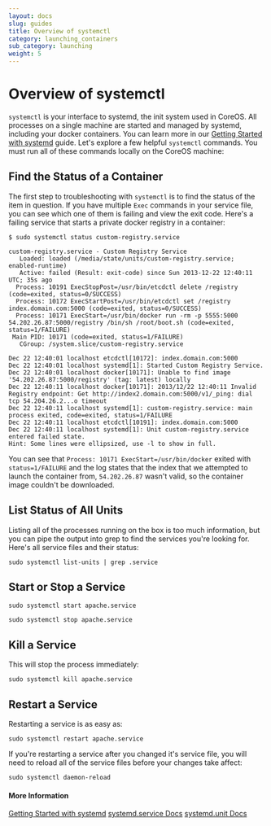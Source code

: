 ```yaml
---
layout: docs
slug: guides
title: Overview of systemctl
category: launching_containers
sub_category: launching
weight: 5
---
```


# Overview of systemctl

`systemctl` is your interface to systemd, the init system used in CoreOS. All processes on a single machine are started and managed by systemd, including your docker containers. You can learn more in our [Getting Started with systemd]({{site.url}}/docs/launching-containers/launching/getting-started-with-systemd) guide. Let's explore a few helpful `systemctl` commands. You must run all of these commands locally on the CoreOS machine:

## Find the Status of a Container

The first step to troubleshooting with `systemctl` is to find the status of the item in question. If you have multiple `Exec` commands in your service file, you can see which one of them is failing and view the exit code. Here's a failing service that starts a private docker registry in a container:

```
$ sudo systemctl status custom-registry.service

custom-registry.service - Custom Registry Service
   Loaded: loaded (/media/state/units/custom-registry.service; enabled-runtime)
   Active: failed (Result: exit-code) since Sun 2013-12-22 12:40:11 UTC; 35s ago
  Process: 10191 ExecStopPost=/usr/bin/etcdctl delete /registry (code=exited, status=0/SUCCESS)
  Process: 10172 ExecStartPost=/usr/bin/etcdctl set /registry index.domain.com:5000 (code=exited, status=0/SUCCESS)
  Process: 10171 ExecStart=/usr/bin/docker run -rm -p 5555:5000 54.202.26.87:5000/registry /bin/sh /root/boot.sh (code=exited, status=1/FAILURE)
 Main PID: 10171 (code=exited, status=1/FAILURE)
   CGroup: /system.slice/custom-registry.service

Dec 22 12:40:01 localhost etcdctl[10172]: index.domain.com:5000
Dec 22 12:40:01 localhost systemd[1]: Started Custom Registry Service.
Dec 22 12:40:01 localhost docker[10171]: Unable to find image '54.202.26.87:5000/registry' (tag: latest) locally
Dec 22 12:40:11 localhost docker[10171]: 2013/12/22 12:40:11 Invalid Registry endpoint: Get http://index2.domain.com:5000/v1/_ping: dial tcp 54.204.26.2...o timeout
Dec 22 12:40:11 localhost systemd[1]: custom-registry.service: main process exited, code=exited, status=1/FAILURE
Dec 22 12:40:11 localhost etcdctl[10191]: index.domain.com:5000
Dec 22 12:40:11 localhost systemd[1]: Unit custom-registry.service entered failed state.
Hint: Some lines were ellipsized, use -l to show in full.
```

You can see that `Process: 10171 ExecStart=/usr/bin/docker` exited with `status=1/FAILURE` and the log states that the index that we attempted to launch the container from, `54.202.26.87` wasn't valid, so the container image couldn't be downloaded.

## List Status of All Units

Listing all of the processes running on the box is too much information, but you can pipe the output into grep to find the services you're looking for. Here's all service files and their status:

```
sudo systemctl list-units | grep .service
```

## Start or Stop a Service

```
sudo systemctl start apache.service
```

```
sudo systemctl stop apache.service
```

## Kill a Service

This will stop the process immediately:

```
sudo systemctl kill apache.service
```

## Restart a Service

Restarting a service is as easy as:

```
sudo systemctl restart apache.service
```

If you're restarting a service after you changed it's service file, you will need to reload all of the service files before your changes take affect:

```
sudo systemctl daemon-reload
```

#### More Information
<a class="btn btn-default" href="{{site.url}}/docs/launching-containers/launching/getting-started-with-systemd">Getting Started with systemd</a>
<a class="btn btn-default" href="http://www.freedesktop.org/software/systemd/man/systemd.service.html">systemd.service Docs</a>
<a class="btn btn-default" href="http://www.freedesktop.org/software/systemd/man/systemd.unit.html">systemd.unit Docs</a>